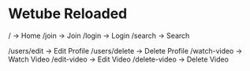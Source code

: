 # Wetube Reloaded

/ -> Home
/join -> Join
/login -> Login
/search -> Search

/users/edit -> Edit Profile
/users/delete -> Delete Profile
/watch-video -> Watch Video
/edit-video -> Edit Video
/delete-video -> Delete Video
